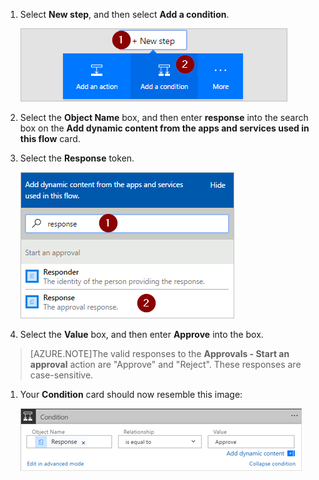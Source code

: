 1. Select **New step**, and then select **Add a condition**.

     ![add condition](../includes/media/modern-approvals/add-response-condition.png)

1. Select the **Object Name** box, and then enter **response** into the search box on the **Add dynamic content from the apps and services used in this flow** card.

1. Select the **Response** token.

     ![select response token](../includes/media/modern-approvals/search-for-response.png)

1. Select the **Value** box, and then enter **Approve** into the box.

> [AZURE.NOTE]The valid responses to the **Approvals - Start an approval** action are "Approve" and "Reject". These responses are case-sensitive.

1. Your **Condition** card should now resemble this image:

     ![](../includes/media/modern-approvals/response-condition-test.png)